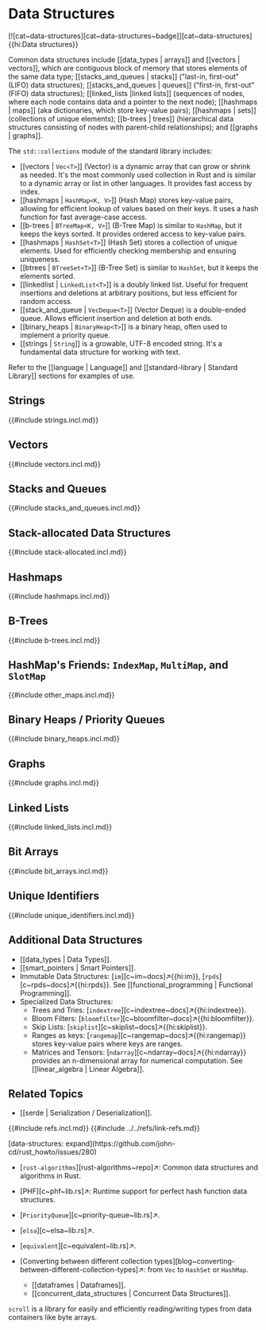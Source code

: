 # Data Structures

[![cat~data-structures][cat~data-structures~badge]][cat~data-structures]{{hi:Data structures}}

Common data structures include [[data_types | arrays]] and [[vectors | vectors]], which are contiguous block of memory that stores elements of the same data type; [[stacks_and_queues | stacks]] ("last-in, first-out" (LIFO) data structures); [[stacks_and_queues | queues]] ("first-in, first-out" (FIFO) data structures); [[linked_lists |linked lists]] (sequences of nodes, where each node contains data and a pointer to the next node); [[hashmaps | maps]] (aka dictionaries, which store key-value pairs);  [[hashmaps | sets]] (collections of unique elements); [[b-trees | trees]] (hierarchical data structures consisting of nodes with parent-child relationships); and [[graphs | graphs]].

The `std::collections` module of the standard library includes:

- [[vectors | `Vec<T>`]] (Vector) is a dynamic array that can grow or shrink as needed. It's the most commonly used collection in Rust and is similar to a dynamic array or list in other languages. It provides fast access by index.
- [[hashmaps | `HashMap<K, V>`]] (Hash Map) stores key-value pairs, allowing for efficient lookup of values based on their keys. It uses a hash function for fast average-case access.
- [[b-trees | `BTreeMap<K, V>`]] (B-Tree Map) is similar to `HashMap`, but it keeps the keys sorted. It provides ordered access to key-value pairs.
- [[hashmaps | `HashSet<T>`]] (Hash Set) stores a collection of unique elements. Used for efficiently checking membership and ensuring uniqueness.
- [[btrees | `BTreeSet<T>`]] (B-Tree Set) is similar to `HashSet`, but it keeps the elements sorted.
- [[linkedlist | `LinkedList<T>`]] is a doubly linked list. Useful for frequent insertions and deletions at arbitrary positions, but less efficient for random access.
- [[stack_and_queue | `VecDeque<T>`]] (Vector Deque) is a double-ended queue. Allows efficient insertion and deletion at both ends.
- [[binary_heaps | `BinaryHeap<T>`]] is a binary heap, often used to implement a priority queue.
- [[strings | `String`]] is a growable, UTF-8 encoded string. It's a fundamental data structure for working with text.

Refer to the [[language | Language]] and [[standard-library | Standard Library]] sections for examples of use.

## Strings

{{#include strings.incl.md}}

## Vectors

{{#include vectors.incl.md}}

## Stacks and Queues

{{#include stacks_and_queues.incl.md}}

## Stack-allocated Data Structures

{{#include stack-allocated.incl.md}}

## Hashmaps

{{#include hashmaps.incl.md}}

## B-Trees

{{#include b-trees.incl.md}}

## HashMap's Friends: `IndexMap`, `MultiMap`, and `SlotMap`

{{#include other_maps.incl.md}}

## Binary Heaps / Priority Queues

{{#include binary_heaps.incl.md}}

## Graphs

{{#include graphs.incl.md}}

## Linked Lists

{{#include linked_lists.incl.md}}

## Bit Arrays

{{#include bit_arrays.incl.md}}

## Unique Identifiers

{{#include unique_identifiers.incl.md}}

## Additional Data Structures

- [[data_types | Data Types]].
- [[smart_pointers | Smart Pointers]].
- Immutable Data Structures: [`im`][c~im~docs]↗{{hi:im}}, [`rpds`][c~rpds~docs]↗{{hi:rpds}}. See [[functional_programming | Functional Programming]].
- Specialized Data Structures:
  - Trees and Tries: [`indextree`][c~indextree~docs]↗{{hi:indextree}}.
  - Bloom Filters: [`bloomfilter`][c~bloomfilter~docs]↗{{hi:bloomfilter}}.
  - Skip Lists: [`skiplist`][c~skiplist~docs]↗{{hi:skiplist}}.
  - Ranges as keys: [`rangemap`][c~rangemap~docs]↗{{hi:rangemap}} stores key-value pairs where keys are ranges.
  - Matrices and Tensors: [`ndarray`][c~ndarray~docs]↗{{hi:ndarray}} provides an n-dimensional array for numerical computation. See [[linear_algebra | Linear Algebra]].

## Related Topics

- [[serde | Serialization / Deserialization]].

{{#include refs.incl.md}}
{{#include ../../refs/link-refs.md}}

<div class="hidden">
[data-structures: expand](https://github.com/john-cd/rust_howto/issues/280)

- [`rust-algorithms`][rust-algorithms~repo]↗: Common data structures and algorithms in Rust.
- [PHF][c~phf~lib.rs]↗: Runtime support for perfect hash function data structures.
- [`PriorityQueue`][c~priority-queue~lib.rs]↗.
- [`elsa`][c~elsa~lib.rs]↗.
- [`equivalent`][c~equivalent~lib.rs]↗.

- [Converting between different collection types][blog~converting-between-different-collection-types]↗: from `Vec` to `HashSet` or `HashMap`.

  - [[dataframes | Dataframes]].
  - [[concurrent_data_structures | Concurrent Data Structures]].

`scroll` is a library for easily and efficiently reading/writing types from data containers like byte arrays.

</div>
